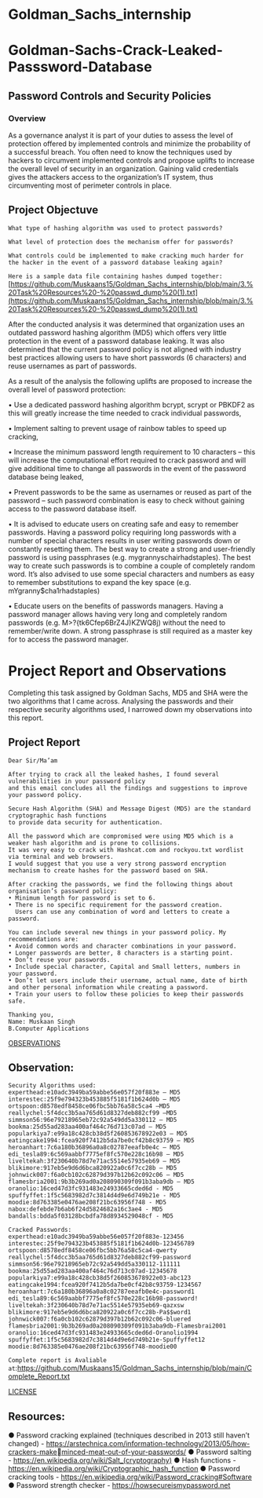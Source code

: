 # Goldman_Sachs_internship
# Goldman-Sachs-Crack-Leaked-Passsword-Database
## Password Controls and Security Policies

### Overview 
As a governance analyst it is part of your duties to assess the level of protection offered by implemented controls and minimize the probability of a successful breach. You often need to know the techniques used by hackers to circumvent implemented controls and propose uplifts to increase the overall level of security in an organization. Gaining valid credentials gives the attackers access to the organization’s IT system, thus circumventing most of perimeter controls in place.

## Project Objectuve
`What type of hashing algorithm was used to protect passwords?`

`What level of protection does the mechanism offer for passwords?`

`What controls could be implemented to make cracking much harder for the hacker in the event of a password database leaking again?`

`Here is a sample data file containing hashes dumped together:`
[https://github.com/Muskaans15/Goldman_Sachs_internship/blob/main/3.%20Task%20Resources%20-%20passwd_dump%20(1).txt](https://github.com/Muskaans15/Goldman_Sachs_internship/blob/main/3.%20Task%20Resources%20-%20passwd_dump%20(1).txt)

After the conducted analysis it was determined that organization uses an outdated password hashing algorithm (MD5) which offers very little protection in the event of a password database leaking. It was also determined that the current password policy is not aligned with industry best practices allowing users to have short passwords (6 characters) and reuse usernames as part of passwords. 

As a result of the analysis the following uplifts are proposed to increase the overall level of password protection: 

•	Use a dedicated password hashing algorithm bcrypt, scrypt or PBKDF2 as this will greatly increase the time needed to crack individual passwords,

•	Implement salting to prevent usage of rainbow tables to speed up cracking,

•	Increase the minimum password length requirement to 10 characters – this will increase the computational effort required to crack password and will give additional time to change all passwords in the event of the password database being leaked,

•	Prevent passwords to be the same as usernames or reused as part of the password – such password combination is easy to check without gaining access to the password database itself.  

•	It is advised to educate users on creating safe and easy to remember passwords. Having a password policy requiring long passwords with a number of special characters results in user writing passwords down or constantly resetting them. The best way to create a strong and user-friendly password is using passphrases (e.g.  mygrannyschairhadstaples). The best way to create such passwords is to combine a couple of completely random word. It’s also advised to use some special characters and numbers as easy to remember substitutions to expand the key space (e.g. mYgranny$cha1rhadstaples)

•	Educate users on the benefits of passwords managers. Having a password manager allows having very long and completely random passwords (e.g. M>?{tk6Cfep6BrZ4J)KZWQ8j) without the need to remember/write down. A strong passphrase is still required as a master key for to access the password manager.

# Project Report and Observations 
Completing this task assigned by Goldman Sachs, MD5 and SHA were the two algorithms that I came across. Analysing the passwords and their respective security algorithms used, I narrowed down my observations into this report.

## Project Report
```
Dear Sir/Ma’am

After trying to crack all the leaked hashes, I found several vulnerabilities in your password policy 
and this email concludes all the findings and suggestions to improve your password policy.

Secure Hash Algorithm (SHA) and Message Digest (MD5) are the standard cryptographic hash functions 
to provide data security for authentication.

All the password which are compromised were using MD5 which is a weaker hash algorithm and is prone to collisions.
It was very easy to crack with Hashcat.com and rockyou.txt wordlist via terminal and web browsers. 
I would suggest that you use a very strong password encryption mechanism to create hashes for the password based on SHA.

After cracking the passwords, we find the following things about organisation’s password policy: 
• Minimum length for password is set to 6.
• There is no specific requirement for the password creation. 
  Users can use any combination of word and letters to create a password.

You can include several new things in your password policy. My recommendations are:
• Avoid common words and character combinations in your password.
• Longer passwords are better, 8 characters is a starting point.
• Don’t reuse your passwords.
• Include special character, Capital and Small letters, numbers in your password.
• Don’t let users include their username, actual name, date of birth and other personal information while creating a password.
• Train your users to follow these policies to keep their passwords safe.

Thanking you, 
Name: Muskaan Singh
B.Computer Applications
```
[OBSERVATIONS](https://github.com/Muskaans15/Goldman_Sachs_internship/blob/main/OBSERVATIONS.txt)
## Observation:
```
Security Algorithms used: 
experthead:e10adc3949ba59abbe56e057f20f883e – MD5
interestec:25f9e794323b453885f5181f1b624d0b – MD5
ortspoon:d8578edf8458ce06fbc5bb76a58c5ca4 –MD5
reallychel:5f4dcc3b5aa765d61d8327deb882cf99 –MD5
simmson56:96e79218965eb72c92a549dd5a330112 – MD5
bookma:25d55ad283aa400af464c76d713c07ad – MD5 
popularkiya7:e99a18c428cb38d5f260853678922e03 – MD5
eatingcake1994:fcea920f7412b5da7be0cf42b8c93759 – MD5 
heroanhart:7c6a180b36896a0a8c02787eeafb0e4c – MD5
edi_tesla89:6c569aabbf7775ef8fc570e228c16b98 – MD5
liveltekah:3f230640b78d7e71ac5514e57935eb69 – MD5
blikimore:917eb5e9d6d6bca820922a0c6f7cc28b – MD5
johnwick007:f6a0cb102c62879d397b12b62c092c06 – MD5
flamesbria2001:9b3b269ad0a208090309f091b3aba9db – MD5
oranolio:16ced47d3fc931483e24933665cded6d - MD5
spuffyffet:1f5c5683982d7c3814d4d9e6d749b21e - MD5
moodie:8d763385e0476ae208f21bc63956f748 - MD5
nabox:defebde7b6ab6f24d5824682a16c3ae4 - MD5
bandalls:bdda5f03128bcbdfa78d8934529048cf - MD5

Cracked Passwords:
experthead:e10adc3949ba59abbe56e057f20f883e-123456
interestec:25f9e794323b453885f5181f1b624d0b-123456789
ortspoon:d8578edf8458ce06fbc5bb76a58c5ca4-qwerty
reallychel:5f4dcc3b5aa765d61d8327deb882cf99-password
simmson56:96e79218965eb72c92a549dd5a330112-111111
bookma:25d55ad283aa400af464c76d713c07ad-12345678
popularkiya7:e99a18c428cb38d5f260853678922e03-abc123
eatingcake1994:fcea920f7412b5da7be0cf42b8c93759-1234567
heroanhart:7c6a180b36896a0a8c02787eeafb0e4c-password1
edi_tesla89:6c569aabbf7775ef8fc570e228c16b98-password!
liveltekah:3f230640b78d7e71ac5514e57935eb69-qazxsw
blikimore:917eb5e9d6d6bca820922a0c6f7cc28b-Pa$$word1
johnwick007:f6a0cb102c62879d397b12b62c092c06-bluered
flamesbria2001:9b3b269ad0a208090309f091b3aba9db-Flamesbrai2001
oranolio:16ced47d3fc931483e24933665cded6d-Oranolio1994
spuffyffet:1f5c5683982d7c3814d4d9e6d749b21e-Spuffyffet12
moodie:8d763385e0476ae208f21bc63956f748-moodie00
```

`Complete report is Avaliable at`:https://github.com/Muskaans15/Goldman_Sachs_internship/blob/main/Complete_Report.txt


[LICENSE](https://github.com/Muskaans15/Goldman_Sachs_internship/blob/main/LICENSE)

## Resources:
● Password cracking explained (techniques described in 2013 still haven’t
changed) -
https://arstechnica.com/information-technology/2013/05/how-crackers-makeminced-meat-out-of-your-passwords/
● Password salting - https://en.wikipedia.org/wiki/Salt_(cryptography)
● Hash functions - https://en.wikipedia.org/wiki/Cryptographic_hash_function
● Password cracking tools -
https://en.wikipedia.org/wiki/Password_cracking#Software
● Password strength checker - https://howsecureismypassword.net
